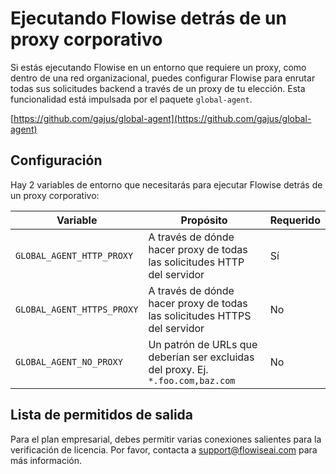 # Ejecutando Flowise detrás de un proxy corporativo

Si estás ejecutando Flowise en un entorno que requiere un proxy, como dentro de una red organizacional, puedes configurar Flowise para enrutar todas sus solicitudes backend a través de un proxy de tu elección. Esta funcionalidad está impulsada por el paquete `global-agent`.

[https://github.com/gajus/global-agent](https://github.com/gajus/global-agent)

## Configuración

Hay 2 variables de entorno que necesitarás para ejecutar Flowise detrás de un proxy corporativo:

| Variable                   | Propósito                                                                          | Requerido |
| -------------------------- | -------------------------------------------------------------------------------- | -------- |
| `GLOBAL_AGENT_HTTP_PROXY`  | A través de dónde hacer proxy de todas las solicitudes HTTP del servidor          | Sí       |
| `GLOBAL_AGENT_HTTPS_PROXY` | A través de dónde hacer proxy de todas las solicitudes HTTPS del servidor         | No       |
| `GLOBAL_AGENT_NO_PROXY`    | Un patrón de URLs que deberían ser excluidas del proxy. Ej. `*.foo.com,baz.com`  | No       |

## Lista de permitidos de salida

Para el plan empresarial, debes permitir varias conexiones salientes para la verificación de licencia. Por favor, contacta a support@flowiseai.com para más información.
